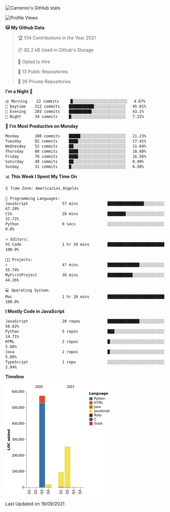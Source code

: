 ![Cameron's GitHub stats](https://github-readme-stats.vercel.app/api?username=gouldcs&show_icons=true&theme=great-gatsby&show_icons=true&count_private=true)


<!--START_SECTION:waka-->
![Profile Views](http://img.shields.io/badge/Profile%20Views-0-blue)

**🐱 My Github Data** 

> 🏆 514 Contributions in the Year 2021
 > 
> 📦 82.2 kB Used in Github's Storage 
 > 
> 💼 Opted to Hire
 > 
> 📜 13 Public Repositories 
 > 
> 🔑 26 Private Repositories  
 > 
**I'm a Night 🦉** 

```text
🌞 Morning    22 commits     █░░░░░░░░░░░░░░░░░░░░░░░░   4.67% 
🌆 Daytime    212 commits    ███████████░░░░░░░░░░░░░░   45.01% 
🌃 Evening    203 commits    ██████████░░░░░░░░░░░░░░░   43.1% 
🌙 Night      34 commits     █░░░░░░░░░░░░░░░░░░░░░░░░   7.22%

```
📅 **I'm Most Productive on Monday** 

```text
Monday       100 commits    █████░░░░░░░░░░░░░░░░░░░░   21.23% 
Tuesday      82 commits     ████░░░░░░░░░░░░░░░░░░░░░   17.41% 
Wednesday    52 commits     ██░░░░░░░░░░░░░░░░░░░░░░░   11.04% 
Thursday     88 commits     ████░░░░░░░░░░░░░░░░░░░░░   18.68% 
Friday       78 commits     ████░░░░░░░░░░░░░░░░░░░░░   16.56% 
Saturday     40 commits     ██░░░░░░░░░░░░░░░░░░░░░░░   8.49% 
Sunday       31 commits     █░░░░░░░░░░░░░░░░░░░░░░░░   6.58%

```


📊 **This Week I Spent My Time On** 

```text
⌚︎ Time Zone: America/Los_Angeles

💬 Programming Languages: 
JavaScript               57 mins             ████████████████░░░░░░░░░   67.28% 
CSS                      28 mins             ████████░░░░░░░░░░░░░░░░░   32.72% 
Python                   0 secs              ░░░░░░░░░░░░░░░░░░░░░░░░░   0.0%

🔥 Editors: 
VS Code                  1 hr 26 mins        █████████████████████████   100.0%

🐱‍💻 Projects: 
c                        47 mins             ██████████████░░░░░░░░░░░   55.74% 
MyFirstProject           38 mins             ███████████░░░░░░░░░░░░░░   44.26%

💻 Operating System: 
Mac                      1 hr 26 mins        █████████████████████████   100.0%

```

**I Mostly Code in JavaScript** 

```text
JavaScript               20 repos            ██████████████░░░░░░░░░░░   58.82% 
Python                   5 repos             ███░░░░░░░░░░░░░░░░░░░░░░   14.71% 
HTML                     2 repos             █░░░░░░░░░░░░░░░░░░░░░░░░   5.88% 
Java                     2 repos             █░░░░░░░░░░░░░░░░░░░░░░░░   5.88% 
TypeScript               1 repo              ░░░░░░░░░░░░░░░░░░░░░░░░░   2.94%

```


**Timeline**

![Chart not found](https://raw.githubusercontent.com/gouldcs/gouldcs/main/charts/bar_graph.png) 


 Last Updated on 19/09/2021
<!--END_SECTION:waka-->

<!--
**gouldcs/gouldcs** is a ✨ _special_ ✨ repository because its `README.md` (this file) appears on your GitHub profile.

Here are some ideas to get you started:

- 🔭 I’m currently working on ...
- 🌱 I’m currently learning ...
- 👯 I’m looking to collaborate on ...
- 🤔 I’m looking for help with ...
- 💬 Ask me about ...
- 📫 How to reach me: ...
- 😄 Pronouns: ...
- ⚡ Fun fact: ...
-->
